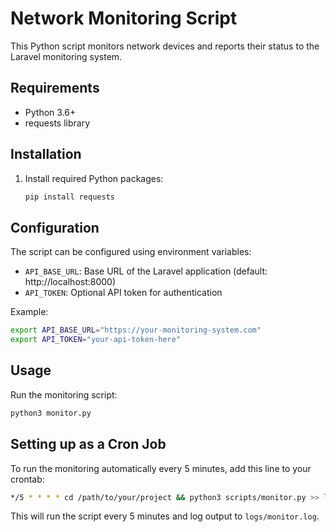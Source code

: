 # Network Monitoring Script

This Python script monitors network devices and reports their status to the Laravel monitoring system.

## Requirements

- Python 3.6+
- requests library

## Installation

1. Install required Python packages:
   ```bash
   pip install requests
   ```

## Configuration

The script can be configured using environment variables:

- `API_BASE_URL`: Base URL of the Laravel application (default: http://localhost:8000)
- `API_TOKEN`: Optional API token for authentication

Example:
```bash
export API_BASE_URL="https://your-monitoring-system.com"
export API_TOKEN="your-api-token-here"
```

## Usage

Run the monitoring script:
```bash
python3 monitor.py
```

## Setting up as a Cron Job

To run the monitoring automatically every 5 minutes, add this line to your crontab:
```bash
*/5 * * * * cd /path/to/your/project && python3 scripts/monitor.py >> logs/monitor.log 2>&1
```

This will run the script every 5 minutes and log output to `logs/monitor.log`.